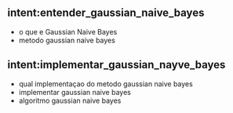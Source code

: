 ## intent:entender_gaussian_naive_bayes
- o que e Gaussian Naive Bayes
- metodo gaussian naive bayes

## intent:implementar_gaussian_nayve_bayes
- qual implementaçao do metodo gaussian naive bayes
- implementar gaussian naive bayes
- algoritmo gaussian naive bayes
